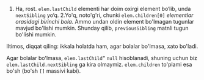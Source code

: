 1. Ha, rost. `elem.lastChild` elementi har doim oxirgi element bo‘lib, unda `nextSibling` yo‘q.
2.Yo'q, noto'g'ri, chunki `elem.children[0]` *elementlar orasidagi birinchi bola*. Ammo undan oldin element bo'lmagan tugunlar mavjud bo'lishi mumkin. Shunday qilib, `previousSibling` matnli tugun bo'lishi mumkin.

Iltimos, diqqat qiling: ikkala holatda ham, agar bolalar bo'lmasa, xato bo'ladi.

Agar bolalar boʻlmasa, `elem.lastChild”` `null` hisoblanadi, shuning uchun biz `elem.lastChild.nextSibling` ga kira olmaymiz. `elem.children` to'plami esa bo'sh (bo'sh `[]` massivi kabi).
